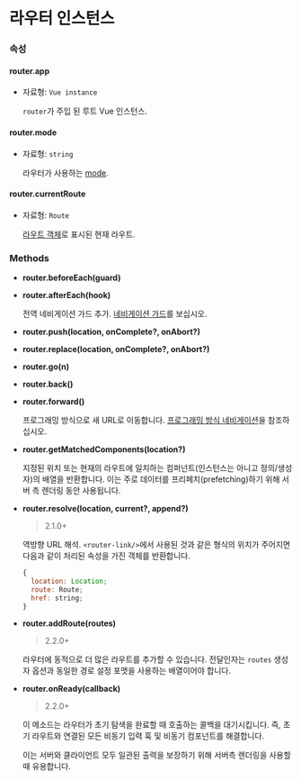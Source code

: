 # 라우터 인스턴스

### 속성

#### router.app

- 자료형: `Vue instance`

  `router`가 주입 된 루트 Vue 인스턴스.

#### router.mode

- 자료형: `string`

  라우터가 사용하는 [mode](options.md#mode).

#### router.currentRoute

- 자료형: `Route`

  [라우트 객체](route-object.md)로 표시된 현재 라우트.

### Methods

- **router.beforeEach(guard)**
- **router.afterEach(hook)**

  전역 네비게이션 가드 추가. [네비게이션 가드](../advanced/navigation-guards.md)를 보십시오.


- **router.push(location, onComplete?, onAbort?)**
- **router.replace(location, onComplete?, onAbort?)**
- **router.go(n)**
- **router.back()**
- **router.forward()**

  프로그래밍 방식으로 새 URL로 이동합니다. [프로그래밍 방식 네비게이션](../essentials/navigation.md)을 참조하십시오.

- **router.getMatchedComponents(location?)**

  지정된 위치 또는 현재의 라우트에 일치하는 컴퍼넌트(인스턴스는 아니고 정의/생성자)의 배열을 반환합니다. 이는 주로 데이터를 프리페치(prefetching)하기 위해 서버 측 렌더링 동안 사용됩니다.

- **router.resolve(location, current?, append?)**

  > 2.1.0+

  역방향 URL 해석. `<router-link/>`에서 사용된 것과 같은 형식의 위치가 주어지면 다음과 같이 처리된 속성을 가진 객체를 반환합니다.

  ``` js
  {
    location: Location;
    route: Route;
    href: string;
  }
  ```

- **router.addRoute(routes)**

  > 2.2.0+

  라우터에 동적으로 더 많은 라우트를 추가할 수 있습니다. 전달인자는 `routes` 생성자 옵션과 동일한 경로 설정 포맷을 사용하는 배열이어야 합니다.

- **router.onReady(callback)**

  > 2.2.0+

  이 메소드는 라우터가 초기 탐색을 완료할 때 호출하는 콜백을 대기시킵니다. 즉, 초기 라우트와 연결된 모든 비동기 입력 훅 및 비동기 컴포넌트를 해결합니다.

  이는 서버와 클라이언트 모두 일관된 출력을 보장하기 위해 서버측 렌더링을 사용할 때 유용합니다.
